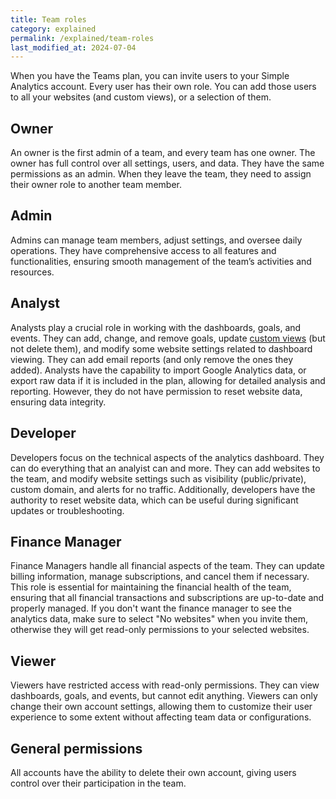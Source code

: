 ```yaml
---
title: Team roles
category: explained
permalink: /explained/team-roles
last_modified_at: 2024-07-04
---
```


When you have the Teams plan, you can invite users to your Simple Analytics account. Every user has their own role. You can add those users to all your websites (and custom views), or a selection of them.

## Owner

An owner is the first admin of a team, and every team has one owner. The owner has full control over all settings, users, and data. They have the same permissions as an admin. When they leave the team, they need to assign their owner role to another team member.

## Admin

Admins can manage team members, adjust settings, and oversee daily operations. They have comprehensive access to all features and functionalities, ensuring smooth management of the team’s activities and resources.

## Analyst

Analysts play a crucial role in working with the dashboards, goals, and events. They can add, change, and remove goals, update [custom views](/custom-views) (but not delete them), and modify some website settings related to dashboard viewing. They can add email reports (and only remove the ones they added). Analysts have the capability to import Google Analytics data, or export raw data if it is included in the plan, allowing for detailed analysis and reporting. However, they do not have permission to reset website data, ensuring data integrity.

## Developer

Developers focus on the technical aspects of the analytics dashboard. They can do everything that an analyist can and more. They can add websites to the team, and modify website settings such as visibility (public/private), custom domain, and alerts for no traffic. Additionally, developers have the authority to reset website data, which can be useful during significant updates or troubleshooting.

## Finance Manager

Finance Managers handle all financial aspects of the team. They can update billing information, manage subscriptions, and cancel them if necessary. This role is essential for maintaining the financial health of the team, ensuring that all financial transactions and subscriptions are up-to-date and properly managed. If you don't want the finance manager to see the analytics data, make sure to select "No websites" when you invite them, otherwise they will get read-only permissions to your selected websites.

## Viewer

Viewers have restricted access with read-only permissions. They can view dashboards, goals, and events, but cannot edit anything. Viewers can only change their own account settings, allowing them to customize their user experience to some extent without affecting team data or configurations.

## General permissions

All accounts have the ability to delete their own account, giving users control over their participation in the team.
